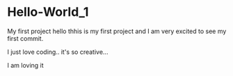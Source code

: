 # Hello-World_1
My first project 
hello thhis is my first project and I am very excited to see my first commit.

I just love coding.. it's so creative... 

I am loving it 
